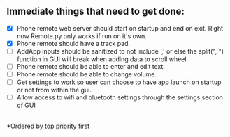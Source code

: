 ## Immediate things that need to get done:<br/>
- [X] Phone remote web server should start on startup and end on exit. Right now Remote.py only works if run on it's own.<br/>
- [X] Phone remote should have a track pad.<br/>
- [ ] AddApp inputs should be sanitized to not include ',' or else the split(", ") function in GUI will break when adding data to scroll wheel.<br/>
- [ ] Phone remote should be able to enter and edit text.<br/>
- [ ] Phone remote should be able to change volume.<br/>
- [ ] Get settings to work so user can choose to have app launch on startup or not from within the gui.<br/>
- [ ] Allow access to wifi and bluetooth settings through the settings section of GUI<br/><br/>

*Ordered by top priority first

